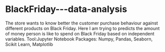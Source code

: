 # BlackFriday---data-analysis
The store wants to know better the customer purchase behaviour against different products on Black Friday.
Here I am trying to predicts the amount of money person is like to spend on Black Friday based on independent variables.
Tool:Jupyter Notebook
Packages: Numpy, Pandas, Seaborn, Scikit Learn, Matplotlib
